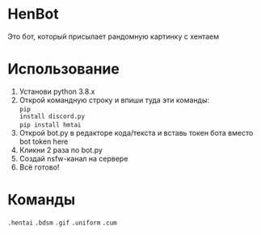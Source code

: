# HenBot
Это бот, который присылает рандомную картинку с хентаем

# Использование
1. Установи python 3.8.x
2. Открой командную строку и впиши туда эти команды:<br>
<code>pip install discord.py</code><br>
<code>pip install hmtai</code>
3. Открой bot.py в редакторе кода/текста и вставь токен бота вместо bot token here
4. Кликни 2 раза по bot.py
5. Создай nsfw-канал на сервере
6. Всё готово!
# Команды
<code>.hentai</code>
<code>.bdsm</code>
<code>.gif</code>
<code>.uniform</code>
<code>.cum</code>
